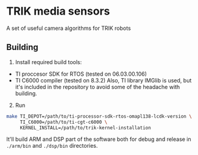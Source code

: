 TRIK media sensors
==================
A set of useful camera algorithms for TRIK robots

Building
--------
1. Install required build tools:
  - TI proccesor SDK for RTOS (tested on 06.03.00.106)
  - TI C6000 compiler (tested on 8.3.2)
  Also, TI library IMGlib is used, but it's included in the repository to avoid some of the headache with building.
2. Run
  ```bash
  make TI_DEPOT=/path/to/ti-processor-sdk-rtos-omapl138-lcdk-version \
       TI_C6000=/path/to/ti-cgt-c6000 \
       KERNEL_INSTALL=/path/to/trik-kernel-installation
  ```
  It'll build ARM and DSP part of the software both for debug and release in `./arm/bin` and `./dsp/bin` directories.


